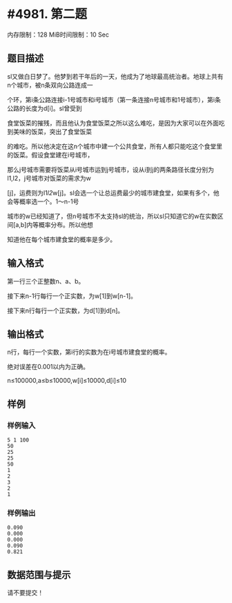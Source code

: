# #4981. 第二题

内存限制：128 MiB时间限制：10 Sec

## 题目描述

sl又做白日梦了。他梦到若干年后的一天，他成为了地球最高统治者。地球上共有n个城市，被n条双向公路连成一

个环，第i条公路连接i-1号城市和i号城市（第一条连接n号城市和1号城市），第i条公路的长度为d[i]。sl曾受到

食堂饭菜的摧残，而且他认为食堂饭菜之所以这么难吃，是因为大家可以在外面吃到美味的饭菜，突出了食堂饭菜

的难吃。所以他决定在这n个城市中建一个公共食堂，所有人都只能吃这个食堂里的饭菜。假设食堂建在i号城市，

那么j号城市需要将饭菜从i号城市运到j号城市，设从i到j的两条路径长度分别为l1,l2，j号城市对饭菜的需求为w

[j]，运费则为l1*l2*w[j]。sl会选一个让总运费最少的城市建食堂，如果有多个，他会等概率选一个。1～n-1号

城市的w已经知道了，但n号城市不太支持sl的统治，所以sl只知道它的w在实数区间[a,b]内等概率分布。所以他想

知道他在每个城市建食堂的概率是多少。

## 输入格式

第一行三个正整数n、a、b。

接下来n-1行每行一个正实数，为w[1]到w[n-1]。

接下来n行每行一个正实数，为d[1]到d[n]。

## 输出格式

n行，每行一个实数，第i行的实数为在i号城市建食堂的概率。

绝对误差在0.001以内为正确。

n&le;100000,a&le;b&le;10000,w[i]&le;10000,d[i]&le;10

## 样例

### 样例输入

    
    5 1 100
    50
    25
    25
    50
    1
    2
    3
    2
    1
    

### 样例输出

    
    0.090
    0.000
    0.000
    0.090
    0.821
    

## 数据范围与提示

 请不要提交！
